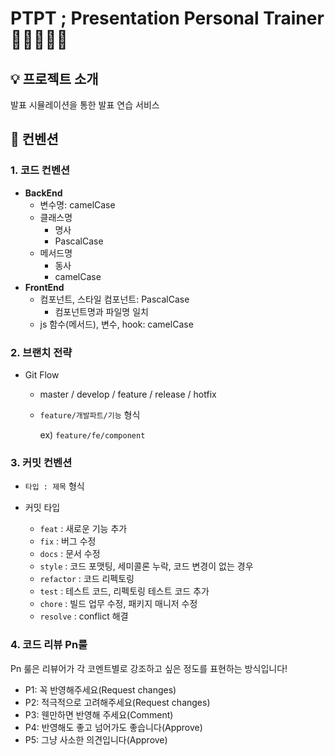 # PTPT ; Presentation Personal Trainer 👨🏻‍🏫🏋🏻
## 💡 프로젝트 소개
발표 시뮬레이션을 통한 발표 연습 서비스

## 📜 컨벤션 
### 1. 코드 컨벤션
- **BackEnd**
    - 변수명: camelCase
    - 클래스명
        - 명사
        - PascalCase
    - 메서드명
        - 동사
        - camelCase
- **FrontEnd**
    - 컴포넌트, 스타일 컴포넌트: PascalCase
        - 컴포넌트명과 파일명 일치
    - js 함수(메서드), 변수, hook: camelCase

### 2. 브랜치 전략

- Git Flow
    - master / develop / feature / release / hotfix
    - `feature/개발파트/기능` 형식
        
        ex) `feature/fe/component`
        

### 3. 커밋 컨벤션
- `타입 : 제목` 형식
- 커밋 타입
    
    - `feat` : 새로운 기능 추가
    - `fix` : 버그 수정
    - `docs` : 문서 수정
    - `style` : 코드 포맷팅, 세미콜론 누락, 코드 변경이 없는 경우
    - `refactor` : 코드 리펙토링
    - `test` : 테스트 코드, 리펙토링 테스트 코드 추가
    - `chore` : 빌드 업무 수정, 패키지 매니저 수정
    - `resolve` : conflict 해결

### 4. 코드 리뷰 Pn룰
Pn 룰은 리뷰어가 각 코멘트별로 강조하고 싶은 정도를 표현하는 방식입니다!

- P1: 꼭 반영해주세요(Request changes)
- P2: 적극적으로 고려해주세요(Request changes)
- P3: 웬만하면 반영해 주세요(Comment)
- P4: 반영해도 좋고 넘어가도 좋습니다(Approve)
- P5: 그냥 사소한 의견입니다(Approve) 
